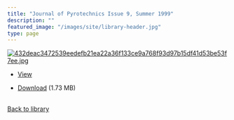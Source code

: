 ```yaml
---
title: "Journal of Pyrotechnics Issue 9, Summer 1999"
description: ""
featured_image: "/images/site/library-header.jpg"
type: page
---
```


<a href="https://drive.google.com/file/d/1nm0fzuF_eZvpM476CAcdfTjojq8AhBj6/view" target="_blank">![432deac3472539eedefb21ea22a36f133ce9a768f93d97b15df41d53be53f7ee.jpg](/images/library/432deac3472539eedefb21ea22a36f133ce9a768f93d97b15df41d53be53f7ee.jpg)</a>
* <a href="https://drive.google.com/file/d/1nm0fzuF_eZvpM476CAcdfTjojq8AhBj6/view" target="_blank">View</a>

* [Download](https://drive.google.com/uc?export=download&id=1nm0fzuF_eZvpM476CAcdfTjojq8AhBj6) (1.73 MB)

<br />[Back to library](/library/)
